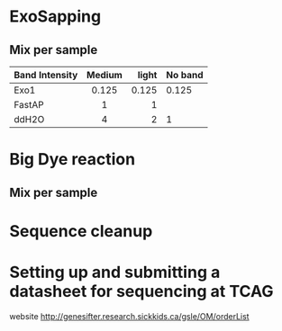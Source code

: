 # ExoSapping

## Mix per sample

Band Intensity | Medium | light | No band
-------------- |:------:| -----:| -------
Exo1 | 0.125 | 0.125 | 0.125
FastAP | 1 | 1 | |1
ddH2O | 4 | 2 | 1

# Big Dye reaction

## Mix per sample


# Sequence cleanup

# Setting up and submitting a datasheet for sequencing at TCAG
website http://genesifter.research.sickkids.ca/gsle/OM/orderList

